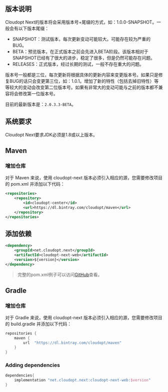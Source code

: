 ## 版本说明

Cloudopt Next的版本将会采用版本号+尾缀的方式，如：1.0.0-SNAPSHOT。一般会有以下版本尾缀：

- SNAPSHOT：测试版本，每次更新变动可能较大。可能存在较为严重的BUG。
- BETA：预览版本，在正式版本之前会先进入BETA阶段。该版本相对于SNAPSHOT已经有了很大的进步，稳定了很多，但是仍然可能存在问题。
- RELEASES：正式版本，经过长期的测试，一般不存在重大的问题。

版本号一般都是三位，每次更新将根据具体的更新内容来变更版本号。如果只是修复BUG的话只会变更第三位，如：1.0.1。增加了新的特性（包括去掉旧特性）等等较大的变动会改变第二位版本号。如果有非常大的变动可能与之前的版本都不兼容将会修改第一位版本号。

目前的最新版本是：`2.0.3.3-BETA`。

## 系统要求

Cloudopt Next要求JDK必须是1.8或以上版本。

## Maven

### 增加仓库

对于 Maven 来说，使用 cloudopt-next 版本必须引入相应的源，您需要修改项目的 pom.xml 并添加以下代码：

````xml
<repositories>
    <repository>
        <id>cloudopt-center</id>
        <url>https://dl.bintray.com/cloudopt/maven</url>
    </repository>
</repositories>
````

## 添加依赖


````xml
<dependency>
    <groupId>net.cloudopt.next</groupId>
    <artifactId>cloudopt-next-web</artifactId>
    <version>${version}</version>
</dependency>
````

>完整的pom.xml例子可以访问[GitHub](https://github.com/cloudoptlab/cloudopt-next-example/blob/master/pom.xml)查看。

## Gradle

### 增加仓库

对于 Gradle 来说，使用 cloudopt-next 版本必须引入相应的源，您需要修改项目的 build.gradle 并添加以下代码：

```gradle
repositories {
    maven {
        url  "https://dl.bintray.com/cloudopt/maven" 
    }
}
```

### Adding dependencies

````groovy
dependencies{
    implementation "net.cloudopt.next:cloudopt-next-web:$version"
}
````
